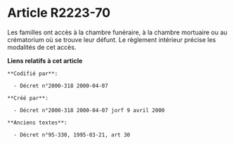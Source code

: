 # Article R2223-70

Les familles ont accès à la chambre funéraire, à la chambre mortuaire ou au crématorium où se trouve leur défunt. Le
règlement intérieur précise les modalités de cet accès.

**Liens relatifs à cet article**

	**Codifié par**:

	  - Décret n°2000-318 2000-04-07

	**Créé par**:

	  - Décret n°2000-318 2000-04-07 jorf 9 avril 2000

	**Anciens textes**:

	  - Décret n°95-330, 1995-03-21, art 30
